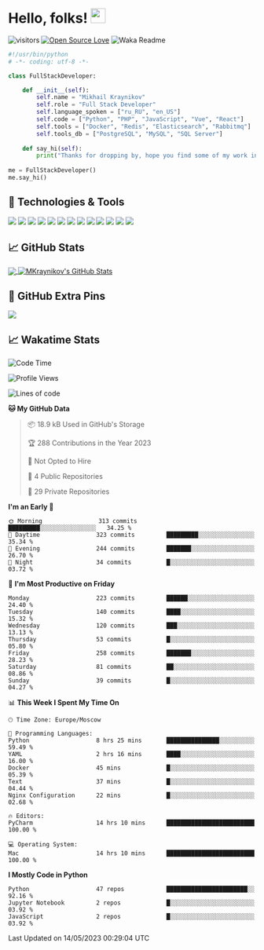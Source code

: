 # Hello, folks! <img src="https://raw.githubusercontent.com/MartinHeinz/MartinHeinz/master/wave.gif" width="30px" height="30px" />

![visitors](https://visitor-badge.laobi.icu/badge?page_id=MKraynikov.MKraynikov)
[![Open Source Love](https://badges.frapsoft.com/os/v1/open-source.svg?v=102)](https://github.com/ellerbrock/open-source-badge/)
![Waka Readme](https://github.com/MKraynikov/MKraynikov/workflows/Waka%20Readme/badge.svg)

```python
#!/usr/bin/python
# -*- coding: utf-8 -*-

class FullStackDeveloper:

    def __init__(self):
        self.name = "Mikhail Kraynikov"
        self.role = "Full Stack Developer"
        self.language_spoken = ["ru_RU", "en_US"]
        self.code = ["Python", "PHP", "JavaScript", "Vue", "React"]
        self.tools = ["Docker", "Redis", "Elasticsearch", "Rabbitmq"]
        self.tools_db = ["PostgreSQL", "MySQL", "SQL Server"]
        
    def say_hi(self):
        print("Thanks for dropping by, hope you find some of my work interesting.")
        
me = FullStackDeveloper()
me.say_hi()
```

## 🔧 Technologies & Tools
![](https://img.shields.io/badge/OS-Linux-informational?style=flat&logo=linux&logoColor=white&color=2bbc8a)
![](https://img.shields.io/badge/Editor-IntelliJ_IDEA-informational?style=flat&logo=intellij-idea&logoColor=white&color=2bbc8a)
![](https://img.shields.io/badge/Code-PHP-informational?style=flat&logo=php&logoColor=white&color=2bbc8a)
![](https://img.shields.io/badge/Code-Python-informational?style=flat&logo=python&logoColor=white&color=2bbc8a)
![](https://img.shields.io/badge/Code-JavaScript-informational?style=flat&logo=javascript&logoColor=white&color=2bbc8a)
![](https://img.shields.io/badge/Code-Vue-informational?style=flat&logo=vue.js&logoColor=white&color=2bbc8a)
![](https://img.shields.io/badge/Shell-Bash-informational?style=flat&logo=gnu-bash&logoColor=white&color=2bbc8a)
![](https://img.shields.io/badge/Tools-PostgreSQL-informational?style=flat&logo=postgresql&logoColor=white&color=2bbc8a)
![](https://img.shields.io/badge/Tools-MySQL-informational?style=flat&logo=mysql&logoColor=white&color=2bbc8a)
![](https://img.shields.io/badge/Tools-Docker-informational?style=flat&logo=docker&logoColor=white&color=2bbc8a)
![](https://img.shields.io/badge/Tools-Redis-informational?style=flat&logo=redis&logoColor=white&color=2bbc8a)
![](https://img.shields.io/badge/Tools-Elasticsearch-informational?style=flat&logo=elasticsearch&logoColor=white&color=2bbc8a)
![](https://img.shields.io/badge/Tools-Rabbitmq-informational?style=flat&logo=rabbitmq&logoColor=white&color=2bbc8a)

## &#x1f4c8; GitHub Stats

<a href="https://github.com/MKraynikov/MKraynikov">
  <img align="center" src="https://github-readme-stats.vercel.app/api/top-langs/?username=MKraynikov&hide=javascript,html&title_color=ffffff&text_color=c9cacc&icon_color=2bbc8a&bg_color=1d1f21&langs_count=3" />
</a>
<a href="https://github.com/MKraynikov/MKraynikov">
  <img align="center" src="https://github-readme-stats.vercel.app/api?username=MKraynikov&show_icons=true&line_height=27&count_private=true&title_color=ffffff&text_color=c9cacc&icon_color=2bbc8a&bg_color=1d1f21" alt="MKraynikov's GitHub Stats" />
</a>

## 💖 GitHub Extra Pins

<a href="https://github.com/MKraynikov/small_company_CRM">
  <img align="center" src="https://github-readme-stats.vercel.app/api/pin/?username=MKraynikov&repo=small_company_CRM&title_color=ffffff&text_color=c9cacc&icon_color=2bbc8a&bg_color=1d1f21" />
</a>

## &#x1f4c8; Wakatime Stats

<!--START_SECTION:waka-->
![Code Time](http://img.shields.io/badge/Code%20Time-98%20hrs%2023%20mins-blue)

![Profile Views](http://img.shields.io/badge/Profile%20Views-9-blue)

![Lines of code](https://img.shields.io/badge/From%20Hello%20World%20I%27ve%20Written-6.6%20million%20lines%20of%20code-blue)

**🐱 My GitHub Data** 

> 📦 18.9 kB Used in GitHub's Storage 
 > 
> 🏆 288 Contributions in the Year 2023
 > 
> 🚫 Not Opted to Hire
 > 
> 📜 4 Public Repositories 
 > 
> 🔑 29 Private Repositories 
 > 
**I'm an Early 🐤** 

```text
🌞 Morning                313 commits         █████████░░░░░░░░░░░░░░░░   34.25 % 
🌆 Daytime                323 commits         █████████░░░░░░░░░░░░░░░░   35.34 % 
🌃 Evening                244 commits         ███████░░░░░░░░░░░░░░░░░░   26.70 % 
🌙 Night                  34 commits          █░░░░░░░░░░░░░░░░░░░░░░░░   03.72 % 
```
📅 **I'm Most Productive on Friday** 

```text
Monday                   223 commits         ██████░░░░░░░░░░░░░░░░░░░   24.40 % 
Tuesday                  140 commits         ████░░░░░░░░░░░░░░░░░░░░░   15.32 % 
Wednesday                120 commits         ███░░░░░░░░░░░░░░░░░░░░░░   13.13 % 
Thursday                 53 commits          █░░░░░░░░░░░░░░░░░░░░░░░░   05.80 % 
Friday                   258 commits         ███████░░░░░░░░░░░░░░░░░░   28.23 % 
Saturday                 81 commits          ██░░░░░░░░░░░░░░░░░░░░░░░   08.86 % 
Sunday                   39 commits          █░░░░░░░░░░░░░░░░░░░░░░░░   04.27 % 
```


📊 **This Week I Spent My Time On** 

```text
🕑︎ Time Zone: Europe/Moscow

💬 Programming Languages: 
Python                   8 hrs 25 mins       ███████████████░░░░░░░░░░   59.49 % 
YAML                     2 hrs 16 mins       ████░░░░░░░░░░░░░░░░░░░░░   16.00 % 
Docker                   45 mins             █░░░░░░░░░░░░░░░░░░░░░░░░   05.39 % 
Text                     37 mins             █░░░░░░░░░░░░░░░░░░░░░░░░   04.44 % 
Nginx Configuration      22 mins             █░░░░░░░░░░░░░░░░░░░░░░░░   02.68 % 

🔥 Editors: 
PyCharm                  14 hrs 10 mins      █████████████████████████   100.00 % 

💻 Operating System: 
Mac                      14 hrs 10 mins      █████████████████████████   100.00 % 
```

**I Mostly Code in Python** 

```text
Python                   47 repos            ███████████████████████░░   92.16 % 
Jupyter Notebook         2 repos             █░░░░░░░░░░░░░░░░░░░░░░░░   03.92 % 
JavaScript               2 repos             █░░░░░░░░░░░░░░░░░░░░░░░░   03.92 % 
```




 Last Updated on 14/05/2023 00:29:04 UTC
<!--END_SECTION:waka-->
